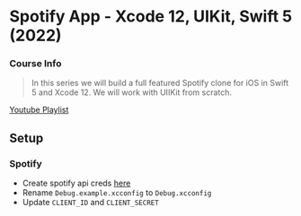 # Spotify App - Xcode 12, UIKit, Swift 5 (2022)

### Course Info
>In this series we will build a full featured Spotify clone for iOS in Swift 5 and Xcode 12. We will work with UIIKit from scratch.

[Youtube Playlist](https://www.youtube.com/playlist?list=PL5PR3UyfTWve9ZC7Yws0x6EGjBO2FGr0o)

## Setup
### Spotify
- Create spotify api creds [here](https://developer.spotify.com)
- Rename `Debug.example.xcconfig` to `Debug.xcconfig`
- Update `CLIENT_ID` and `CLIENT_SECRET`

